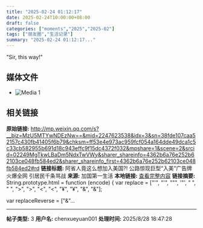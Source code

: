 ```yaml
---
title: "2025-02-24 01:12:17"
date: 2025-02-24T10:00:00+08:00
draft: false
categories: ["moments","2025","2025-02"]
tags: ["朋友圈","生活记录"]
summary: "2025-02-24 01:12:17..."
---
```


"Sir, this way!"

## 媒体文件

- ![Media 1](/Moments/photos/2025-02-24/202502240112170.jpg)

## 相关链接

**原始链接:** http://mp.weixin.qq.com/s?__biz=MzU5MTYwNDEzNw==&mid=2247623538&idx=3&sn=38fde107caa52157c430fb41405f6b79&chksm=ff53e4e973ac959fcf054a164dde49dca1c5c33cb582955b691d18c943effc9f15dc4372f032&mpshare=1&scene=2&srcid=02249MgTkwLBaDm5NdxTwVWy&sharer_shareinfo=4362b6a76e252b62103ce048fb584ed2&sharer_shareinfo_first=4362b6a76e252b62103ce048fb584ed2#rd
**链接标题:** 阿省人竟这么想加入美国?! 公路惊现巨型“入美”广告牌火爆全网  引居民千条骂战
**来源:** 加国第一生活
**本地链接:** [查看完整内容](/link_content/2025/02/2025-02-24/link_content/)
**链接摘要:** String.prototype.html = function (encode) {
  var replace = ["&#39;", "'", "&quot;", '"', "&nbsp;", " ", "&gt;", ">", "&lt;", "<", "&yen;", "¥", "&amp;", "&"];
 
 
 
 
 
  
  var replaceReverse = ["&"...

---

**帖子类型:** 3
**用户名:** chenxueyuan001
**处理时间:** 2025/8/28 18:47:28